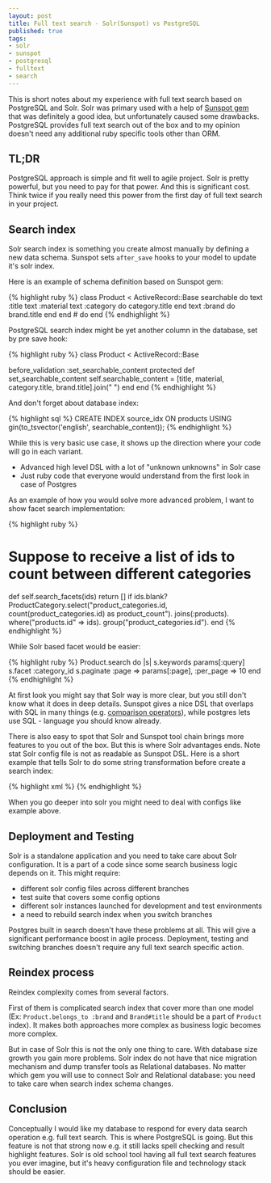 ```yaml
---
layout: post
title: Full text search - Solr(Sunspot) vs PostgreSQL 
published: true
tags: 
- solr
- sunspot
- postgresql
- fulltext
- search
---
```


This is short notes about my experience with full text search based on PostgreSQL and Solr.
Solr was primary used with a help of [Sunspot gem](https://github.com/sunspot/sunspot) that was definitely a good idea, 
but unfortunately caused some drawbacks. PostgreSQL provides full text search out of the box and to my opinion doesn't need any 
additional ruby specific tools other than ORM.
<!--more-->

## TL;DR

PostgreSQL approach is simple and fit well to agile project.
Solr is pretty powerful, but you need to pay for that power. And this is significant cost.
Think twice if you really need this power from the first day of full text search in your project.

## Search index

Solr search index is something you create almost manually by defining a new data schema.
Sunspot sets `after_save` hooks to your model to update it's solr index.

Here is an example of schema definition based on Sunspot gem:

{% highlight ruby %}
class Product < ActiveRecord::Base
  searchable do
    text :title
    text :material
    text :category do
      category.title
    end
    text :brand do
      brand.title
    end
  end # do
end
{% endhighlight %}



PostgreSQL search index might be yet another column in the database, set by pre save hook:

{% highlight ruby %}
class Product < ActiveRecord::Base

  before_validation :set_searchable_content
  protected
  def set_searchable_content
    self.searchable_content = [title, material, category.title, brand.title].join(" ")
  end
end
{% endhighlight %}

And don't forget about database index:

{% highlight sql %}
CREATE INDEX source_idx ON products USING gin(to_tsvector('english', searchable_content)); 
{% endhighlight %}

While this is very basic use case, it shows up the direction where your code will go in each variant.

* Advanced high level DSL with a lot of "unknown unknowns" in Solr case
* Just ruby code that everyone would understand from the first look in case of Postgres

As an example of how you would solve more advanced problem, I want to show facet search implementation:

{% highlight ruby %}
# Suppose to receive a list of ids to count between different categories
def self.search_facets(ids)
  return [] if ids.blank?
  ProductCategory.select("product_categories.id, count(product_categories.id) as product_count").
     joins(:products).
     where("products.id" => ids).
     group("product_categories.id").
end
{% endhighlight %}

While Solr based facet would be easier:

{% highlight ruby %}
Product.search do |s|
  s.keywords params[:query]
  s.facet :category_id
  s.paginate :page => params[:page], :per_page => 10
end
{% endhighlight %}

At first look you might say that Solr way is more clear, but you still don't know what it does in deep details.
Sunspot gives a nice DSL that overlaps with SQL in many things (e.g. [comparison operators](https://github.com/sunspot/sunspot/wiki/Scoping-by-attribute-fields)), while postgres lets use SQL - language you should know already.

There is also easy to spot that Solr and Sunspot tool chain brings more features to you out of the box.
But this is where Solr advantages ends.
Note stat Solr config file is not as readable as Sunspot DSL. 
Here is a short example that tells Solr to do some string transformation before create a search index:

{% highlight xml %}
<fieldType name="text" class="solr.TextField" omitNorms="false">
  <analyzer>
    <tokenizer class="solr.StandardTokenizerFactory"/>
    <!-- remove punctualtion -->
    <filter class="solr.StandardFilterFactory"/>
    <!-- lower case letters -->
    <filter class="solr.LowerCaseFilterFactory"/>
    <!-- language semantic support -->
    <filter class="solr.SnowballPorterFilterFactory" language="English"/>
  </analyzer>
</fieldType>
{% endhighlight %}

When you go deeper into solr you might need to deal with configs like example above.

## Deployment and Testing

Solr is a standalone application and you need to take care about Solr configuration. It is a part of a code since some search business logic depends on it. This might require:

* different solr config files across different branches 
* test suite that covers some config options
* different solr instances launched for development and test environments
* a need to rebuild search index when you switch branches

Postgres built in search doesn't have these problems at all. This will give a significant performance boost in agile process.  Deployment, testing and switching branches doesn't require any full text search specific action.


## Reindex process

Reindex complexity comes from several factors.

First of them is complicated search index that cover more than one model (Ex: `Product.belongs_to :brand` and `Brand#title` should be a part of `Product` index).
It makes both approaches more complex as business logic becomes more complex.

But in case of Solr this is not the only one thing to care.
With database size growth you gain more problems. Solr index do not have that nice migration mechanism and dump transfer tools as Relational databases.
No matter which gem you will use to connect Solr and Relational database: you need to take care when search index schema changes.


## Conclusion

Conceptually I would like my database to respond for every data search operation e.g. full text search.
This is where PostgreSQL is going. But this feature is not that strong now e.g. it still lacks spell checking and result highlight features.
Solr is old school tool having all full text search features you ever imagine, but it's heavy configuration file and technology stack should be easier.


